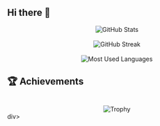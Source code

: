 ## Hi there 👋

<!--
**nikithamarythomas/nikithamarythomas** is a ✨ _special_ ✨ repository because its `README.md` (this file) appears on your GitHub profile.

Here are some ideas to get you started:

- 🔭 I’m currently working on ...
- 🌱 I’m currently learning ...
- 👯 I’m looking to collaborate on ...
- 🤔 I’m looking for help with ...
- 💬 Ask me about ...
- 📫 How to reach me: ...
- 😄 Pronouns: ...
- ⚡ Fun fact: ...
-->



<div align="center">
  <img src="https://github-readme-stats.vercel.app/api?username=nikithamarythomas&show_icons=true&theme=gotham" alt="GitHub Stats" />
  <br /><br/>
  <img src="https://github-readme-streak-stats.herokuapp.com/?user=nikithamarythomas&theme=chartreuse-dark" alt="GitHub Streak" />
  <br /><br/>
  <img src="https://github-readme-stats.vercel.app/api/top-langs/?username=nikithamarythomas&layout=donut&theme=ocean_dark" alt="Most Used Languages" />
</div>


## 🏆 Achievements
<br/>
<div align="center">
<img src="https://github-profile-trophy.vercel.app/?username=nikithamarythomas&theme=darkhub" alt="Trophy"/>
</div>div>

